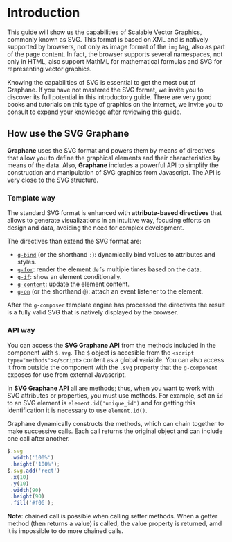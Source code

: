 # Introduction

This guide will show us the capabilities of Scalable Vector Graphics, commonly known as SVG. This
format is based on XML and is natively supported by browsers, not only as image format of the `img`
tag, also as part of the page content. In fact, the browser supports several namespaces, not only in
HTML, also support MathML for mathematical formulas and SVG for representing vector graphics.

Knowing the capabilities of SVG is essential to get the most out of Graphane. If you have not
mastered the SVG format, we invite you to discover its full potential in this introductory guide.
There are very good books and tutorials on this type of graphics on the Internet, we invite you to
consult to expand your knowledge after reviewing this guide.

## How use the SVG Graphane

**Graphane** uses the SVG format and powers them by means of directives that allow you to define the
graphical elements and their characteristics by means of the data. Also, **Graphane** includes a
powerful API to simplify the construction and manipulation of SVG graphics from Javascript. The API
is very close to the SVG structure.

### Template way

The standard SVG format is enhanced with **attribute-based directives** that allows to generate
visualizations in an intuitive way, focusing efforts on design and data, avoiding the need for
complex development.

The directives than extend the SVG format are:

- [`g-bind`](../in-depth/templating/binding.md) (or the shorthand `:`): dynamically bind values to
  attributes and styles.
- [`g-for`](../in-depth/templating/lists.md): render the element `defs` multiple times based on the
  data.
- [`g-if`](../in-depth/templating/conditional.md): show an element conditionally.
- [`g-content`](../in-depth/templating/content.md): update the element content.
- [`g-on`](../in-depth/templating/events.md) (or the shorthand `@`): attach an event listener to the
  element.

After the `g-composer` template engine has processed the directives the result is a fully valid SVG
that is natively displayed by the browser.

### API way

You can access the **SVG Graphane API** from the methods included in the component with `$.svg`.
The `$` object is accesible from the `<script type="methods"></script>` content as a global
variable. You can also access it from outside the component with the `.svg` property that
the `g-component`
exposes for use from external Javascript.

In **SVG Graphane API** all are methods; thus, when you want to work with SVG attributes or
properties, you must use methods. For example, set an `id` to an SVG element is
`element.id('unique_id')` and for getting this identification it is necessary to use `element.id()`.

Graphane dynamically constructs the methods, which can chain together to make successive calls. Each
call returns the original object and can include one call after another.

```js
$.svg
 .width('100%')
 .height('100%');
$.svg.add('rect')
 .x(10)
 .y(10)
 .width(90)
 .height(90)
 .fill('#f06');
```

**Note**: chained call is possible when calling setter methods. When a getter method (then returns a
value) is called, the value property is returned, amd it is impossible to do more chained calls.

